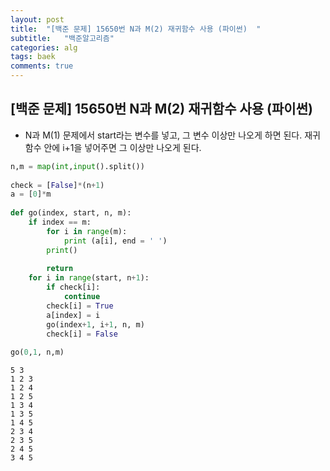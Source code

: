 ```yaml
---
layout: post
title:  "[백준 문제] 15650번 N과 M(2) 재귀함수 사용 (파이썬)  "
subtitle:   "백준알고리즘"
categories: alg
tags: baek
comments: true
---
```


## [백준 문제] 15650번 N과 M(2) 재귀함수 사용 (파이썬)    
  

- N과 M(1) 문제에서 start라는 변수를 넣고, 그 변수 이상만 나오게 하면 된다. 재귀함수 안에 i+1을 넣어주면
그 이상만 나오게 된다.
  

  
```python
n,m = map(int,input().split())
 
check = [False]*(n+1)
a = [0]*m
 
def go(index, start, n, m):
    if index == m:
        for i in range(m):
            print (a[i], end = ' ')
        print()
            
        return
    for i in range(start, n+1):
        if check[i]:
            continue
        check[i] = True
        a[index] = i
        go(index+1, i+1, n, m)
        check[i] = False
 
go(0,1, n,m)
```

    5 3
    1 2 3 
    1 2 4 
    1 2 5 
    1 3 4 
    1 3 5 
    1 4 5 
    2 3 4 
    2 3 5 
    2 4 5 
    3 4 5 
    
